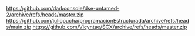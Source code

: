 https://github.com/darkconsole/dse-untamed-2/archive/refs/heads/master.zip
https://github.com/juliopucha/programacionEstructurada/archive/refs/heads/main.zip
https://github.com/Vicyntae/SCX/archive/refs/heads/master.zip
